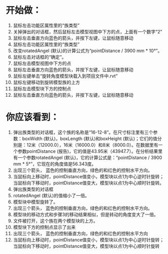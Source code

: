 # 开始做： #

1. 鼠标左击功能区属性里的“族类型”
2. 关掉弹出的对话框，然后鼠标左击模型视图中下方的点，上面有一个数字“2”
3. 鼠标左击垂直方向蓝色的箭头，并按下左键，让鼠标随意移动
4. 鼠标左击功能区属性里的“族类型”
5. 改变rotatedAngel (默认)的计算公式为“pointDistance / 3900 mm * 10°”。
6. 鼠标左击对话框的“确定”。
7. 鼠标左击模型视图中下方的点
8. 鼠标左击垂直方向蓝色的箭头，并按下左键，让鼠标随意移动
9. 鼠标左键单击“旋转角度模型块载入到项目文件中.rvt”
10. 鼠标左键移动到旋转模型族的上方
11. 鼠标左击模型块下方的控制点
12. 鼠标左击垂直方向蓝色的箭头，并按下左键，让鼠标随意移动

# 你应该看到： #

1. 弹出族类型的对话框，这个族的名称是“16-12-8”。在尺寸标注里有三个参数：boxWidth (默认)，boxLength (默认)和boxHeight (默认)；它们的值分别是：12米（12000.0），16米（16000.0）和8米（8000.0）。在数据里有一个参数pointDistance (报告)，它的值是43.95米（43947.7）。在分析结果里有一个参数rotatedAngel (默认)，它的计算公式是：“pointDistance / 3900 mm * 5°”，它现在的角度值是56.343度。
2. 出现三个箭头， 蓝色的控制垂直方向，绿色的和红色的控制水平方向。
3. 当鼠标向上移动时，pointDistance值变小，模型块以点1为中心逆时针旋转；当鼠标向下移动时，pointDistance值变大，模型块以点1为中心顺时针旋转。
4. 弹出族类型的对话框
5. rotatedAngel (默认)的值缩小了一倍。
6. 模型块中模型旋转了。
7. 出现三个箭头， 蓝色的控制垂直方向，绿色的和红色的控制水平方向。
8. 模型块的移动方式和步骤3的移动结果相似，但是转动的角度变大了一倍。
9. 文件被打开，这个族在两个模型块的上方。
10. 模型块下方的控制点显示了出来
11. 出现三个箭头， 蓝色的控制垂直方向，绿色的和红色的控制水平方向
12. 当鼠标向上移动时，pointDistance值变小，模型块以点1为中心逆时针旋转；当鼠标向下移动时，pointDistance值变大，模型块以点1为中心顺时针旋转
